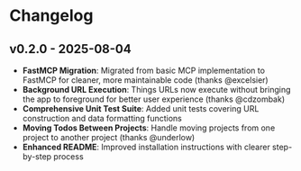 # Changelog

## v0.2.0 - 2025-08-04

- **FastMCP Migration**: Migrated from basic MCP implementation to FastMCP for cleaner, more maintainable code (thanks @excelsier)
- **Background URL Execution**: Things URLs now execute without bringing the app to foreground for better user experience (thanks @cdzombak)
- **Comprehensive Unit Test Suite**: Added unit tests covering URL construction and data formatting functions
- **Moving Todos Between Projects**: Handle moving projects from one project to another project (thanks @underlow)
- **Enhanced README**: Improved installation instructions with clearer step-by-step process